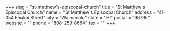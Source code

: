 +++
slug = "st-matthew's-episcopal-church"
title = "St Matthew's Episcopal Church"
name = "St Matthew's Episcopal Church"
address = "41-054 Ehukai Street"
city = "Waimanalo"
state = "HI"
postal = "96795"
website = ""
phone = "808-259-8664"
fax = ""
+++
